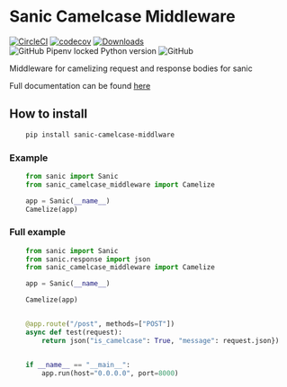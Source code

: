 # Sanic Camelcase Middleware

[![CircleCI](https://circleci.com/gh/ahmednafies/sanic_camelcase_middleware.svg?style=shield)](https://circleci.com/gh/ahmednafies/sanic_camelcase_middleware) [![codecov](https://codecov.io/gh/ahmednafies/sanic_camelcase_middleware/branch/master/graph/badge.svg)](https://codecov.io/gh/ahmednafies/sanic_camelcase_middleware) [![Downloads](https://pepy.tech/badge/sanic-camelcase-middleware)](https://pepy.tech/project/sanic-camelcase-middleware) ![GitHub Pipenv locked Python version](https://img.shields.io/github/pipenv/locked/python-version/ahmednafies/sanic_camelcase_middleware) ![GitHub](https://img.shields.io/github/license/ahmednafies/sanic_camelcase_middleware)

Middleware for camelizing request and response bodies for sanic

Full documentation can be found [here](https://ahmednafies.github.io/sanic_camelcase_middleware/)

## How to install

```bash
    pip install sanic-camelcase-middlware
```

### Example

```python
    from sanic import Sanic
    from sanic_camelcase_middleware import Camelize

    app = Sanic(__name__)
    Camelize(app)
```

### Full example

```python
    from sanic import Sanic
    from sanic.response import json
    from sanic_camelcase_middleware import Camelize

    app = Sanic(__name__)

    Camelize(app)


    @app.route("/post", methods=["POST"])
    async def test(request):
        return json("is_camelcase": True, "message": request.json})


    if __name__ == "__main__":
        app.run(host="0.0.0.0", port=8000)
```

